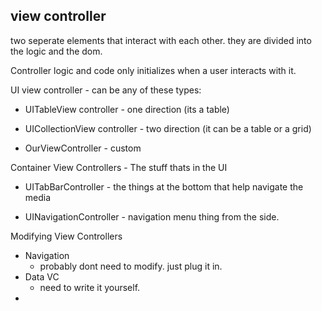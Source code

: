 ## view controller

two seperate elements that interact with each other. they are divided into the logic and the dom.

Controller logic and code only initializes when a user interacts with it.

UI view controller - can be any of these types:

- UITableView controller - one direction (its a table)

- UICollectionView controller - two direction (it can be a table or a grid)

- OurViewController - custom

Container View Controllers - The stuff thats in the UI

- UITabBarController - the things at the bottom that help navigate the media

- UINavigationController - navigation menu thing from the side.

Modifying View Controllers

- Navigation
  - probably dont need to modify. just plug it in.
- Data VC
  - need to write it yourself.
-
